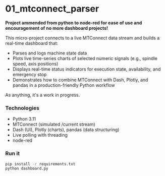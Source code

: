 # 01_mtconnect_parser

**Project ammended from python to node-red for ease of use and encouragement of no more dashboard projects!**

This micro-project connects to a live MTConnect data stream and builds a real-time dashboard that:
- Parses and logs machine state data
- Plots live time-series charts of selected numeric signals (e.g., spindle speed, axis positions)
- Displays real-time status indicators for execution state, availability, and emergency stop
- Demonstrates how to combine MTConnect with Dash, Plotly, and pandas in a production-friendly Python workflow

As anything, it's a work in progress.

### Technologies
- Python 3.11
- MTConnect (simulated /current stream)
- Dash (UI), Plotly (charts), pandas (data structuring)
- Live polling with threading
- node-red

### Run it
```bash
pip install -r requirements.txt
python dashboard.py
